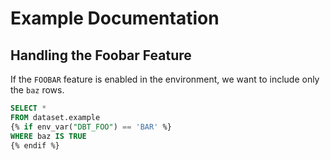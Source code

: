 <!-- models/how_to.md -->

# Example Documentation

## Handling the Foobar Feature

If the `FOOBAR` feature is enabled in the environment, we want to include only the `baz` rows.

```sql
SELECT *
FROM dataset.example
{% if env_var("DBT_FOO") == 'BAR' %}
WHERE baz IS TRUE
{% endif %}